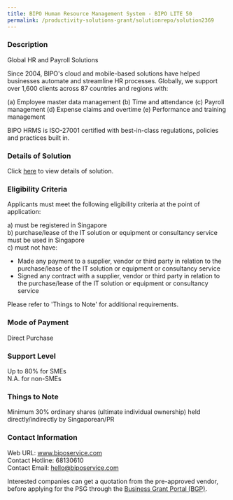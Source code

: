 ```yaml
---
title: BIPO Human Resource Management System - BIPO LITE 50
permalink: /productivity-solutions-grant/solutionrepo/solution2369
---
```


### Description

Global HR and Payroll Solutions
 
Since 2004, BIPO's cloud and mobile-based solutions have helped businesses automate and streamline HR processes. Globally, we support over 1,600 clients across 87 countries and regions with: 

(a) Employee master data management 
(b) Time and attendance 
(c) Payroll management
(d) Expense claims and overtime 
(e) Performance and training management

BIPO HRMS is ISO-27001 certified with best-in-class regulations, policies and practices built in.

### Details of Solution

Click <a href='https://www.gobusiness.gov.sg/images/psg/BIPO_Service_20200561_Desensitised_Annex_3_Part_1.pdf' target='_blank' rel='noopener'>here</a> to view details of solution.

### Eligibility Criteria

Applicants must meet the following eligibility criteria at the point of application:

a) must be registered in Singapore <br>
b) purchase/lease of the IT solution or equipment or consultancy service must be used in Singapore <br>
c) must not have:
- Made any payment to a supplier, vendor or third party in relation to the purchase/lease of the IT solution or equipment or consultancy service
- Signed any contract with a supplier, vendor or third party in relation to the purchase/lease of the IT solution or equipment or consultancy service

Please refer to 'Things to Note' for additional requirements.

### Mode of Payment
Direct Purchase

### Support Level
Up to 80% for SMEs <br>
N.A. for non-SMEs

### Things to Note
Minimum 30% ordinary shares (ultimate individual ownership) held directly/indirectly by Singaporean/PR

### Contact Information
Web URL: www.biposervice.com <br>Contact Hotline: 68130610 <br>Contact Email: hello@biposervice.com <br>

Interested companies can get a quotation from the pre-approved vendor, before applying for the PSG through the <a target='_blank' rel='noopener' href='https://www.businessgrants.gov.sg/'>Business Grant Portal (BGP)</a>.
